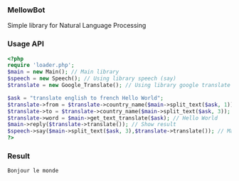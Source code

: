 ### MellowBot
Simple library for Natural Language Processing

### Usage API

```php
<?php
require 'loader.php';
$main = new Main(); // Main library
$speech = new Speech(); // Using library speech (say)
$translate = new Google_Translate(); // Using library google translate

$ask = "translate english to french Hello World";
$translate->from = $translate->country_name($main->split_text($ask, 1)); // english
$translate->to = $translate->country_name($main->split_text($ask, 3)); // french
$translate->word = $main->get_text_translate($ask); // Hello World
$main->reply($translate->translate()); // Show result
$speech->say($main->split_text($ask, 3),$translate->translate()); // Make program say Hello World
?>
```

### Result
```console
Bonjour le monde
```


